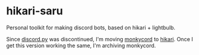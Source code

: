 # hikari-saru
Personal toolkit for making discord bots, based on hikari + lightbulb.

Since [discord.py](https://github.com/Rapptz/discord.py) was discontinued, I'm moving [monkycord](https://github.com/a-bison/monkycord) to [hikari](https://github.com/hikari-py/hikari). Once I get this version working the same, I'm archiving monkycord.

